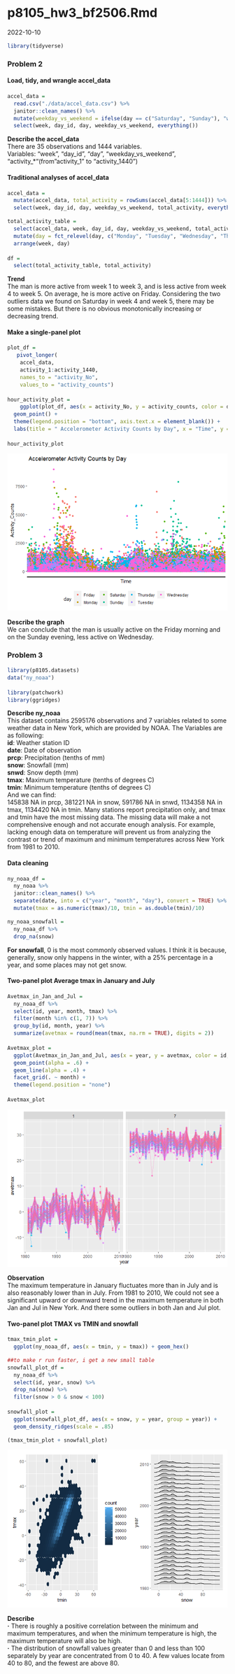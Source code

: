 p8105_hw3_bf2506.Rmd
================
2022-10-10

``` r
library(tidyverse)
```

### Problem 2

#### Load, tidy, and wrangle accel_data

``` r
accel_data = 
  read.csv("./data/accel_data.csv") %>% 
  janitor::clean_names() %>% 
  mutate(weekday_vs_weekend = ifelse(day == c("Saturday", "Sunday"), "weekend", "weekday")) %>% 
  select(week, day_id, day, weekday_vs_weekend, everything())
```

**Describe the accel_data** <br> There are 35 observations and 1444
variables. <br> Variables: “week”, “day_id”, “day”,
“weekday_vs_weekend”, “activity\_\*“(from”activity_1” to
“activity_1440”) <br>

#### Traditional analyses of accel_data

``` r
accel_data = 
  mutate(accel_data, total_activity = rowSums(accel_data[5:1444])) %>% 
  select(week, day_id, day, weekday_vs_weekend, total_activity, everything())
```

``` r
total_activity_table =
  select(accel_data, week, day_id, day, weekday_vs_weekend, total_activity) %>% 
  mutate(day = fct_relevel(day, c("Monday", "Tuesday", "Wednesday", "Thursday", "Friday", "Saturday", "Sunday"))) %>% 
  arrange(week, day)

df = 
  select(total_activity_table, total_activity)
```

**Trend** <br> The man is more active from week 1 to week 3, and is less
active from week 4 to week 5. On average, he is more active on Friday.
Considering the two outliers data we found on Saturday in week 4 and
week 5, there may be some mistakes. But there is no obvious
monotonically increasing or decreasing trend.

#### Make a single-panel plot

``` r
plot_df = 
   pivot_longer(
    accel_data,
    activity_1:activity_1440, 
    names_to = "activity_No", 
    values_to = "activity_counts")

hour_activity_plot = 
    ggplot(plot_df, aes(x = activity_No, y = activity_counts, color = day)) + 
  geom_point() + 
  theme(legend.position = "bottom", axis.text.x = element_blank()) + 
  labs(title = " Accelerometer Activity Counts by Day", x = "Time", y = "Activity_Counts")

hour_activity_plot
```

![](p8105_hw3_bf2506_files/figure-gfm/single-panel%20plot-1.png)<!-- -->

**Describe the graph** <br> We can conclude that the man is usually
active on the Friday morning and on the Sunday evening, less active on
Wednesday.

### Problem 3

``` r
library(p8105.datasets)
data("ny_noaa")

library(patchwork)
library(ggridges)
```

**Describe ny_noaa** <br> This dataset contains 2595176 observations and
7 variables related to some weather data in New York, which are provided
by NOAA. The Variables are as following: <br> **id**: Weather station ID
<br> **date**: Date of observation <br> **prcp**: Precipitation (tenths
of mm) <br> **snow**: Snowfall (mm) <br> **snwd**: Snow depth (mm) <br>
**tmax**: Maximum temperature (tenths of degrees C) <br> **tmin**:
Minimum temperature (tenths of degrees C) <br> And we can find: <br>
145838 NA in prcp, 381221 NA in snow, 591786 NA in snwd, 1134358 NA in
tmax, 1134420 NA in tmin. Many stations report precipitation only, and
tmax and tmin have the most missing data. The missing data will make a
not comprehensive enough and not accurate enough analysis. For example,
lacking enough data on temperature will prevent us from analyzing the
contrast or trend of maximum and minimum temperatures across New York
from 1981 to 2010.

#### Data cleaning

``` r
ny_noaa_df =  
  ny_noaa %>% 
  janitor::clean_names() %>% 
  separate(date, into = c("year", "month", "day"), convert = TRUE) %>% 
  mutate(tmax = as.numeric(tmax)/10, tmin = as.double(tmin)/10)
```

``` r
ny_noaa_snowfall = 
  ny_noaa_df %>% 
  drop_na(snow)
```

**For snowfall**, 0 is the most commonly observed values. I think it is
because, generally, snow only happens in the winter, with a 25%
percentage in a year, and some places may not get snow.

#### Two-panel plot Average tmax in January and July

``` r
Avetmax_in_Jan_and_Jul = 
  ny_noaa_df %>% 
  select(id, year, month, tmax) %>% 
  filter(month %in% c(1, 7)) %>% 
  group_by(id, month, year) %>%
  summarize(avetmax = round(mean(tmax, na.rm = TRUE), digits = 2))

Avetmax_plot = 
  ggplot(Avetmax_in_Jan_and_Jul, aes(x = year, y = avetmax, color = id, group = id)) + 
  geom_point(alpha = .6) +
  geom_line(alpha = .4) + 
  facet_grid(. ~ month) +
  theme(legend.position = "none")

Avetmax_plot
```

![](p8105_hw3_bf2506_files/figure-gfm/two%20panel%20plot%20Average%20tmax%20in%20JanuaryJuly-1.png)<!-- -->

**Observation** <br> The maximum temperature in January fluctuates more
than in July and is also reasonably lower than in July. From 1981 to
2010, We could not see a significant upward or downward trend in the
maximum temperature in both Jan and Jul in New York. And there some
outliers in both Jan and Jul plot.

#### Two-panel plot TMAX vs TMIN and snowfall

``` r
tmax_tmin_plot = 
  ggplot(ny_noaa_df, aes(x = tmin, y = tmax)) + geom_hex() 
```

``` r
##to make r run faster, i get a new small table
snowfall_plot_df = 
  ny_noaa_df %>% 
  select(id, year, snow) %>% 
  drop_na(snow) %>% 
  filter(snow > 0 & snow < 100)

snowfall_plot = 
  ggplot(snowfall_plot_df, aes(x = snow, y = year, group = year)) + 
  geom_density_ridges(scale = .85)
```

``` r
(tmax_tmin_plot + snowfall_plot)
```

![](p8105_hw3_bf2506_files/figure-gfm/two-panel%20plot%20tmax/tmin%20and%20snowfall-1.png)<!-- -->

**Describe** <br> **·** There is roughly a positive correlation between
the minimum and maximum temperatures, and when the minimum temperature
is high, the maximum temperature will also be high. <br> **·** The
distribution of snowfall values greater than 0 and less than 100
separately by year are concentrated from 0 to 40. A few values locate
from 40 to 80, and the fewest are above 80.
